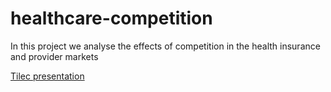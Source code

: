 # healthcare-competition
In this project we analyse the effects of competition in the health insurance and provider markets

[Tilec presentation](https://janboone.github.io/healthcare-competition/Tilec11012017.html)
